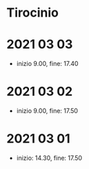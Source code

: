 # Tirocinio
# 2021 03 03
  - inizio 9.00,      fine: 17.40
# 2021 03 02
  - inizio 9.00,      fine: 17.50
# 2021 03 01
  - inizio: 14.30,    fine: 17.50

